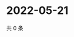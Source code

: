 # 2022-05-21

共 0 条

<!-- BEGIN WEIBO -->
<!-- 最后更新时间 Sat May 21 2022 21:17:34 GMT+0800 (China Standard Time) -->

<!-- END WEIBO -->
